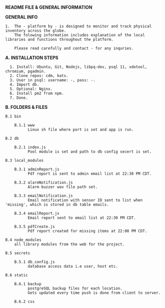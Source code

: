 **README FILE & GENERAL INFORMATION**

**GENERAL INFO**

    1.  The - platform by - is designed to monitor and track physical inventory across the globe.
        The folowing information includes explanation of the local libraries and functions throughout the platform.

        Please read carefully and contact - for any inquries.

    
**A. INSTALLATION STEPS**

      1. Install: Ubuntu, Git, Nodejs, libpq-dev, psql 11, xdotool, chromium, pgadmin.
      2. Clone repos: cdm, kats.
      3. User in psql: username: -, pass: -.
      4. Import db.
      5. Optional: Nginx.
      6. Install pm2 from npm.
      7. Done.

**B. FOLDERS & FILES**

    B.1 bin

        B.1.1 www
              Linux sh file where port is set and app is run.

    B.2 db

        B.2.1 index.js
              Pool module is set and path to db config secert is set.

    B.3 local_modules

        B.3.1 adminReport.js
              Pdf report is sent to admin email list at 22:30 PM CDT.

        B.3.2 alarmNotification.js
              Alarm buzzer wav file path set.

        B.3.3 emailNotification.js
              Email notification with sensor ID sent to list when 'missing', which is stored in db table emails.

        B.3.4 emailReport.js
              Email report sent to email list at 22:30 PM CDT.

        B.3.5 pdfCreate.js
              Pdf report created for missing items at 22:00 PM CDT.

    B.4 node_modules
        all library modules from the web for the project.

    B.5 secrets

        B.5.1 db_config.js
              database access data i.e user, host etc.

    B.6 static

        B.6.1 backup
              postgreSQL backup files for each location.
              Gets updated every time push is done from client to server.

        B.6.2 css
